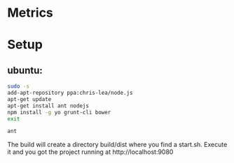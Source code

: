 Metrics
=======

Setup
=====

## ubuntu:
```bash
sudo -s
add-apt-repository ppa:chris-lea/node.js
apt-get update
apt-get install ant nodejs
npm install -g yo grunt-cli bower
exit

ant
```

The build will create a directory build/dist where you find a start.sh.
Execute it and you got the project running at http://localhost:9080